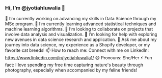 ### Hi, I’m @jyotiahluwalia 👋

🔭 I’m currently working on advancing my skills in Data Science through my MSc program.
🌱 I’m currently learning advanced statistical techniques and machine learning algorithms.
👯 I’m looking to collaborate on projects that involve data analysis and visualization.
🤔 I’m looking for help with exploring new avenues in data science research and application.
💬 Ask me about my journey into data science, my experience as a Shopify developer, or my favorite cat breeds!
📫 How to reach me: Connect with me on LinkedIn: https://www.linkedin.com/in/jyotiahluwalia1/
😄 Pronouns: She/Her
⚡ Fun fact: I love spending my free time capturing nature's beauty through photography, especially when accompanied by my feline friends!
